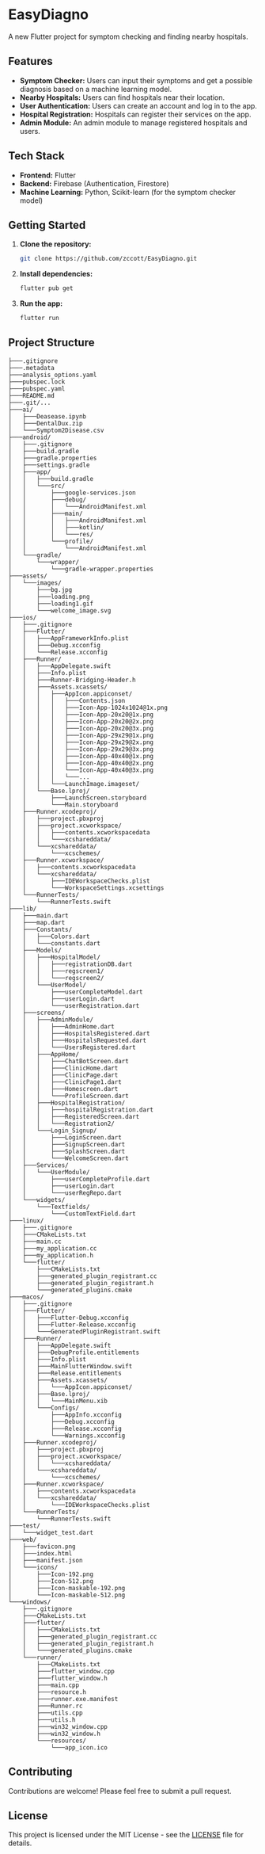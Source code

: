 # EasyDiagno

A new Flutter project for symptom checking and finding nearby hospitals.

## Features

- **Symptom Checker:** Users can input their symptoms and get a possible diagnosis based on a machine learning model.
- **Nearby Hospitals:** Users can find hospitals near their location.
- **User Authentication:** Users can create an account and log in to the app.
- **Hospital Registration:** Hospitals can register their services on the app.
- **Admin Module:** An admin module to manage registered hospitals and users.

## Tech Stack

- **Frontend:** Flutter
- **Backend:** Firebase (Authentication, Firestore)
- **Machine Learning:** Python, Scikit-learn (for the symptom checker model)

## Getting Started

1. **Clone the repository:**
   ```bash
   git clone https://github.com/zccott/EasyDiagno.git
   ```
2. **Install dependencies:**
   ```bash
   flutter pub get
   ```
3. **Run the app:**
   ```bash
   flutter run
   ```

## Project Structure

```
├───.gitignore
├───.metadata
├───analysis_options.yaml
├───pubspec.lock
├───pubspec.yaml
├───README.md
├───.git/...
├───ai/
│   ├───Deasease.ipynb
│   ├───DentalDux.zip
│   └───Symptom2Disease.csv
├───android/
│   ├───.gitignore
│   ├───build.gradle
│   ├───gradle.properties
│   ├───settings.gradle
│   ├───app/
│   │   ├───build.gradle
│   │   └───src/
│   │       ├───google-services.json
│   │       ├───debug/
│   │       │   └───AndroidManifest.xml
│   │       ├───main/
│   │       │   ├───AndroidManifest.xml
│   │       │   ├───kotlin/
│   │       │   └───res/
│   │       └───profile/
│   │           └───AndroidManifest.xml
│   └───gradle/
│       └───wrapper/
│           └───gradle-wrapper.properties
├───assets/
│   └───images/
│       ├───bg.jpg
│       ├───loading.png
│       ├───loading1.gif
│       └───welcome_image.svg
├───ios/
│   ├───.gitignore
│   ├───Flutter/
│   │   ├───AppFrameworkInfo.plist
│   │   ├───Debug.xcconfig
│   │   └───Release.xcconfig
│   ├───Runner/
│   │   ├───AppDelegate.swift
│   │   ├───Info.plist
│   │   ├───Runner-Bridging-Header.h
│   │   ├───Assets.xcassets/
│   │   │   ├───AppIcon.appiconset/
│   │   │   │   ├───Contents.json
│   │   │   │   ├───Icon-App-1024x1024@1x.png
│   │   │   │   ├───Icon-App-20x20@1x.png
│   │   │   │   ├───Icon-App-20x20@2x.png
│   │   │   │   ├───Icon-App-20x20@3x.png
│   │   │   │   ├───Icon-App-29x29@1x.png
│   │   │   │   ├───Icon-App-29x29@2x.png
│   │   │   │   ├───Icon-App-29x29@3x.png
│   │   │   │   ├───Icon-App-40x40@1x.png
│   │   │   │   ├───Icon-App-40x40@2x.png
│   │   │   │   └───Icon-App-40x40@3x.png
│   │   │   │   └───...
│   │   │   └───LaunchImage.imageset/
│   │   └───Base.lproj/
│   │       ├───LaunchScreen.storyboard
│   │       └───Main.storyboard
│   ├───Runner.xcodeproj/
│   │   ├───project.pbxproj
│   │   ├───project.xcworkspace/
│   │   │   ├───contents.xcworkspacedata
│   │   │   └───xcshareddata/
│   │   └───xcshareddata/
│   │       └───xcschemes/
│   ├───Runner.xcworkspace/
│   │   ├───contents.xcworkspacedata
│   │   └───xcshareddata/
│   │       ├───IDEWorkspaceChecks.plist
│   │       └───WorkspaceSettings.xcsettings
│   └───RunnerTests/
│       └───RunnerTests.swift
├───lib/
│   ├───main.dart
│   ├───map.dart
│   ├───Constants/
│   │   ├───Colors.dart
│   │   └───constants.dart
│   ├───Models/
│   │   ├───HospitalModel/
│   │   │   ├───registrationDB.dart
│   │   │   ├───regscreen1/
│   │   │   └───regscreen2/
│   │   └───UserModel/
│   │       ├───userCompleteModel.dart
│   │       ├───userLogin.dart
│   │       └───userRegistration.dart
│   ├───screens/
│   │   ├───AdminModule/
│   │   │   ├───AdminHome.dart
│   │   │   ├───HospitalsRegistered.dart
│   │   │   ├───HospitalsRequested.dart
│   │   │   └───UsersRegistered.dart
│   │   ├───AppHome/
│   │   │   ├───ChatBotScreen.dart
│   │   │   ├───ClinicHome.dart
│   │   │   ├───ClinicPage.dart
│   │   │   ├───ClinicPage1.dart
│   │   │   ├───Homescreen.dart
│   │   │   └───ProfileScreen.dart
│   │   ├───HospitalRegistration/
│   │   │   ├───hospitalRegistration.dart
│   │   │   ├───RegisteredScreen.dart
│   │   │   └───Registration2/
│   │   └───Login_Signup/
│   │       ├───LoginScreen.dart
│   │       ├───SignupScreen.dart
│   │       ├───SplashScreen.dart
│   │       └───WelcomeScreen.dart
│   ├───Services/
│   │   └───UserModule/
│   │       ├───userCompleteProfile.dart
│   │       ├───userLogin.dart
│   │       └───userRegRepo.dart
│   └───widgets/
│       └───Textfields/
│           └───CustomTextField.dart
├───linux/
│   ├───.gitignore
│   ├───CMakeLists.txt
│   ├───main.cc
│   ├───my_application.cc
│   ├───my_application.h
│   └───flutter/
│       ├───CMakeLists.txt
│       ├───generated_plugin_registrant.cc
│       ├───generated_plugin_registrant.h
│       └───generated_plugins.cmake
├───macos/
│   ├───.gitignore
│   ├───Flutter/
│   │   ├───Flutter-Debug.xcconfig
│   │   ├───Flutter-Release.xcconfig
│   │   └───GeneratedPluginRegistrant.swift
│   ├───Runner/
│   │   ├───AppDelegate.swift
│   │   ├───DebugProfile.entitlements
│   │   ├───Info.plist
│   │   ├───MainFlutterWindow.swift
│   │   ├───Release.entitlements
│   │   ├───Assets.xcassets/
│   │   │   └───AppIcon.appiconset/
│   │   ├───Base.lproj/
│   │   │   └───MainMenu.xib
│   │   └───Configs/
│   │       ├───AppInfo.xcconfig
│   │       ├───Debug.xcconfig
│   │       ├───Release.xcconfig
│   │       └───Warnings.xcconfig
│   ├───Runner.xcodeproj/
│   │   ├───project.pbxproj
│   │   ├───project.xcworkspace/
│   │   │   └───xcshareddata/
│   │   └───xcshareddata/
│   │       └───xcschemes/
│   ├───Runner.xcworkspace/
│   │   ├───contents.xcworkspacedata
│   │   └───xcshareddata/
│   │       └───IDEWorkspaceChecks.plist
│   └───RunnerTests/
│       └───RunnerTests.swift
├───test/
│   └───widget_test.dart
├───web/
│   ├───favicon.png
│   ├───index.html
│   ├───manifest.json
│   └───icons/
│       ├───Icon-192.png
│       ├───Icon-512.png
│       ├───Icon-maskable-192.png
│       └───Icon-maskable-512.png
└───windows/
    ├───.gitignore
    ├───CMakeLists.txt
    ├───flutter/
    │   ├───CMakeLists.txt
    │   ├───generated_plugin_registrant.cc
    │   ├───generated_plugin_registrant.h
    │   └───generated_plugins.cmake
    └───runner/
        ├───CMakeLists.txt
        ├───flutter_window.cpp
        ├───flutter_window.h
        ├───main.cpp
        ├───resource.h
        ├───runner.exe.manifest
        ├───Runner.rc
        ├───utils.cpp
        ├───utils.h
        ├───win32_window.cpp
        ├───win32_window.h
        └───resources/
            └───app_icon.ico
```

## Contributing

Contributions are welcome! Please feel free to submit a pull request.

## License

This project is licensed under the MIT License - see the [LICENSE](LICENSE) file for details.